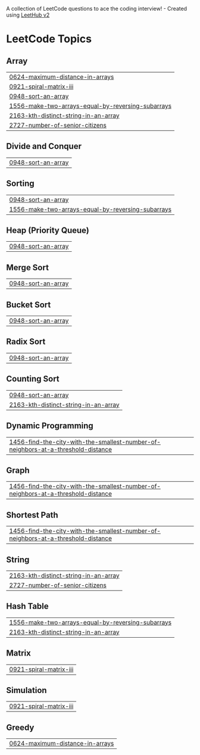 A collection of LeetCode questions to ace the coding interview! - Created using [LeetHub v2](https://github.com/arunbhardwaj/LeetHub-2.0)
<!---LeetCode Topics Start-->
# LeetCode Topics
## Array
|  |
| ------- |
| [0624-maximum-distance-in-arrays](https://github.com/KavitaBedke/Leetcode/tree/master/0624-maximum-distance-in-arrays) |
| [0921-spiral-matrix-iii](https://github.com/KavitaBedke/Leetcode/tree/master/0921-spiral-matrix-iii) |
| [0948-sort-an-array](https://github.com/KavitaBedke/Leetcode/tree/master/0948-sort-an-array) |
| [1556-make-two-arrays-equal-by-reversing-subarrays](https://github.com/KavitaBedke/Leetcode/tree/master/1556-make-two-arrays-equal-by-reversing-subarrays) |
| [2163-kth-distinct-string-in-an-array](https://github.com/KavitaBedke/Leetcode/tree/master/2163-kth-distinct-string-in-an-array) |
| [2727-number-of-senior-citizens](https://github.com/KavitaBedke/Leetcode/tree/master/2727-number-of-senior-citizens) |
## Divide and Conquer
|  |
| ------- |
| [0948-sort-an-array](https://github.com/KavitaBedke/Leetcode/tree/master/0948-sort-an-array) |
## Sorting
|  |
| ------- |
| [0948-sort-an-array](https://github.com/KavitaBedke/Leetcode/tree/master/0948-sort-an-array) |
| [1556-make-two-arrays-equal-by-reversing-subarrays](https://github.com/KavitaBedke/Leetcode/tree/master/1556-make-two-arrays-equal-by-reversing-subarrays) |
## Heap (Priority Queue)
|  |
| ------- |
| [0948-sort-an-array](https://github.com/KavitaBedke/Leetcode/tree/master/0948-sort-an-array) |
## Merge Sort
|  |
| ------- |
| [0948-sort-an-array](https://github.com/KavitaBedke/Leetcode/tree/master/0948-sort-an-array) |
## Bucket Sort
|  |
| ------- |
| [0948-sort-an-array](https://github.com/KavitaBedke/Leetcode/tree/master/0948-sort-an-array) |
## Radix Sort
|  |
| ------- |
| [0948-sort-an-array](https://github.com/KavitaBedke/Leetcode/tree/master/0948-sort-an-array) |
## Counting Sort
|  |
| ------- |
| [0948-sort-an-array](https://github.com/KavitaBedke/Leetcode/tree/master/0948-sort-an-array) |
| [2163-kth-distinct-string-in-an-array](https://github.com/KavitaBedke/Leetcode/tree/master/2163-kth-distinct-string-in-an-array) |
## Dynamic Programming
|  |
| ------- |
| [1456-find-the-city-with-the-smallest-number-of-neighbors-at-a-threshold-distance](https://github.com/KavitaBedke/Leetcode/tree/master/1456-find-the-city-with-the-smallest-number-of-neighbors-at-a-threshold-distance) |
## Graph
|  |
| ------- |
| [1456-find-the-city-with-the-smallest-number-of-neighbors-at-a-threshold-distance](https://github.com/KavitaBedke/Leetcode/tree/master/1456-find-the-city-with-the-smallest-number-of-neighbors-at-a-threshold-distance) |
## Shortest Path
|  |
| ------- |
| [1456-find-the-city-with-the-smallest-number-of-neighbors-at-a-threshold-distance](https://github.com/KavitaBedke/Leetcode/tree/master/1456-find-the-city-with-the-smallest-number-of-neighbors-at-a-threshold-distance) |
## String
|  |
| ------- |
| [2163-kth-distinct-string-in-an-array](https://github.com/KavitaBedke/Leetcode/tree/master/2163-kth-distinct-string-in-an-array) |
| [2727-number-of-senior-citizens](https://github.com/KavitaBedke/Leetcode/tree/master/2727-number-of-senior-citizens) |
## Hash Table
|  |
| ------- |
| [1556-make-two-arrays-equal-by-reversing-subarrays](https://github.com/KavitaBedke/Leetcode/tree/master/1556-make-two-arrays-equal-by-reversing-subarrays) |
| [2163-kth-distinct-string-in-an-array](https://github.com/KavitaBedke/Leetcode/tree/master/2163-kth-distinct-string-in-an-array) |
## Matrix
|  |
| ------- |
| [0921-spiral-matrix-iii](https://github.com/KavitaBedke/Leetcode/tree/master/0921-spiral-matrix-iii) |
## Simulation
|  |
| ------- |
| [0921-spiral-matrix-iii](https://github.com/KavitaBedke/Leetcode/tree/master/0921-spiral-matrix-iii) |
## Greedy
|  |
| ------- |
| [0624-maximum-distance-in-arrays](https://github.com/KavitaBedke/Leetcode/tree/master/0624-maximum-distance-in-arrays) |
<!---LeetCode Topics End-->